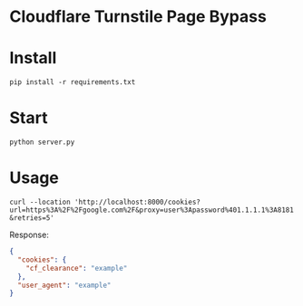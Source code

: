 # Cloudflare Turnstile Page Bypass

# Install

`pip install -r requirements.txt`

# Start

`python server.py`

# Usage

`curl --location 'http://localhost:8000/cookies?url=https%3A%2F%2Fgoogle.com%2F&proxy=user%3Apassword%401.1.1.1%3A8181&retries=5'`

Response:

```json
{
  "cookies": {
    "cf_clearance": "example"
  },
  "user_agent": "example"
}
```
